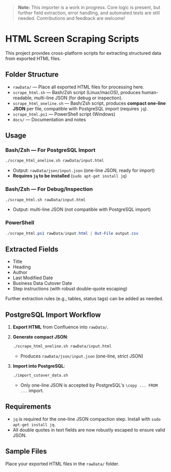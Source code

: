 > **Note:** This importer is a work in progress. Core logic is present, but
> further field extraction, error handling, and automated tests are still
> needed. Contributions and feedback are welcome!

# HTML Screen Scraping Scripts

This project provides cross-platform scripts for extracting structured data from
exported HTML files.

## Folder Structure

- `rawData/` — Place all exported HTML files for processing here.
- `scrape_html.sh` — Bash/Zsh script (Linux/macOS), produces human-readable,
  multi-line JSON (for debug or inspection).
- `scrape_html_oneline.sh` — Bash/Zsh script, produces **compact one-line JSON**
  per file, compatible with PostgreSQL import (requires `jq`).
- `scrape_html.ps1` — PowerShell script (Windows)
- `docs/` — Documentation and notes

## Usage

### Bash/Zsh — For PostgreSQL Import

```sh
./scrape_html_oneline.sh rawData/input.html
```

- Output: `rawData/json/input.json` (one-line JSON, ready for import)
- **Requires `jq` to be installed** (`sudo apt-get install jq`)

### Bash/Zsh — For Debug/Inspection

```sh
./scrape_html.sh rawData/input.html
```

- Output: multi-line JSON (not compatible with PostgreSQL import)

### PowerShell

```powershell
./scrape_html.ps1 rawData/input.html | Out-File output.csv
```

## Extracted Fields

- Title
- Heading
- Author
- Last Modified Date
- Business Data Cutover Date
- Step instructions (with robust double-quote escaping)

Further extraction rules (e.g., tables, status tags) can be added as needed.

## PostgreSQL Import Workflow

1. **Export HTML** from Confluence into `rawData/`.
2. **Generate compact JSON**:
   ```sh
   ./scrape_html_oneline.sh rawData/input.html
   ```

   - Produces `rawData/json/input.json` (one-line, strict JSON)
3. **Import into PostgreSQL**:
   ```sh
   ./import_cutover_data.sh
   ```

   - Only one-line JSON is accepted by PostgreSQL's `\copy ... FROM ...` import.

## Requirements

- `jq` is required for the one-line JSON compaction step. Install with
  `sudo apt-get install jq`.
- All double quotes in text fields are now robustly escaped to ensure valid
  JSON.

## Sample Files

Place your exported HTML files in the `rawData/` folder.
